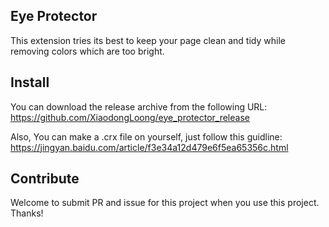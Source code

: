 Eye Protector
---

This extension tries its best to keep your page clean and tidy while removing colors which are too bright.


Install
---
You can download the release archive from the following URL:
https://github.com/XiaodongLoong/eye_protector_release

Also, You can make a .crx file on yourself, just follow this guidline:
https://jingyan.baidu.com/article/f3e34a12d479e6f5ea65356c.html

Contribute
---
Welcome to submit PR and issue for this project when you use this project.
Thanks!
